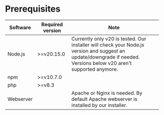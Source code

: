 # Prerequisites

| Software          | Required version       | Note
|-------------------|------------------------|-------------------------------------------------------------------------------------------------------------------------------------|
| Node.js           | >=v20.15.0             | Currently only v20 is tested. Our installer will check your Node.js version and suggest an update/downgrade if needed. Versions below v20 aren't supported anymore. |
| npm               | >=v10.7.0              |                                                                                                                                     |
| php               | >=v8.3                 |                                                                                                                                     |
| Webserver         |                        | Apache or Nginx is needed. By default Apache webserver is installed by our installer.                                               |
